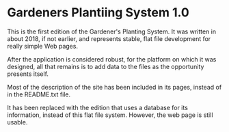 # Gardeners Plantiing System 1.0
 
This is the first edition of the Gardener's Planting System. It was written in about 2018, if not earlier, and represents stable, flat file development for really simple Web pages.

After the application is considered robust, for the platform on which it was designed, all that remains is to add data to the files as the opportunity presents itself.

Most of the description of the site has been included in its pages, instead of in the README.txt file.

It has been replaced with the edition that uses a database for its information, instead of this flat file system. However, the web page is still usable.


